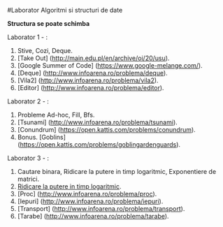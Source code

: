 #Laborator Algoritmi si structuri de date


**Structura se poate schimba**

Laborator 1 - :

1. Stive, Cozi, Deque.
2. [Take Out] (http://main.edu.pl/en/archive/oi/20/usu).
3. [Google Summer of Code] (https://www.google-melange.com/).
4. [Deque] (http://www.infoarena.ro/problema/deque).
5. [Vila2] (http://www.infoarena.ro/problema/vila2).
6. [Editor] (http://www.infoarena.ro/problema/editor).



Laborator 2 - :

1. Probleme Ad-hoc, Fill, Bfs.
2. [Tsunami] (http://www.infoarena.ro/problema/tsunami).
3. [Conundrum] (https://open.kattis.com/problems/conundrum).
4. Bonus. [Goblins] (https://open.kattis.com/problems/goblingardenguards).


Laborator 3 - :
1. Cautare binara, Ridicare la putere in timp logaritmic, Exponentiere
   de matrici.
2. [Ridicare la putere in timp
   logaritmic](http://www.infoarena.ro/problema/lgput).
3. [Proc] (http://www.infoarena.ro/problema/proc).
4. [Iepuri] (http://www.infoarena.ro/problema/iepuri).
5. [Transport] (http://www.infoarena.ro/problema/transport).
6. [Tarabe] (http://www.infoarena.ro/problema/tarabe).

